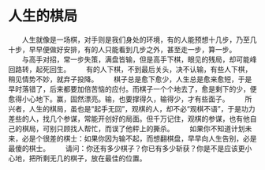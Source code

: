 # 人生的棋局
　　人生就像是一场棋，对手则是我们身处的环境，有的人能预想十几步，乃至几十步，早早便做好安排，有的人只能看到几步之外，甚至走一步，算一步。 
　　与高手对招，常一步失策，满盘皆输，但是高手下棋，眼见的残局，却可能峰回路转，起死回生。 
　　有的人下棋，不到最后关头，决不认输，有些人下棋，稍见情势不妙，就弃子投降。 
　　棋子总是愈下愈少，人生总是愈来愈短，于是早时落错了，后来都要加倍苦恼的应付。而棋子一个个地去了，愈是剩下的少，便愈得小心地下。赢，固然漂亮。输，也要撑得久，输得少，才有些面子。 
　　所兴者，人生的棋局，虽也是“起手无回”，观棋的人，却不必“观棋不语”，于是功力差些的人，找几个参谋，常能开创好的局面。但千万记住，观棋的参谋，也有他自己的棋局，可别只顾找人帮忙，而误了他枰上的撕杀。 
　　如果你不知道计划未来，必是个很差的棋士：如果你因为输不起，而想翻棋盘，早早向人生告别，必是最傻的棋士。 
　　请问：你还有多少棋子？你已有多少斩获？你是不是应该更小心地，把所剩无几的棋子，放在最佳的位置。
 
